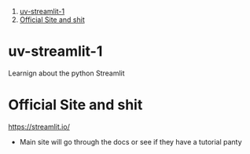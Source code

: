
1. [uv-streamlit-1](#uv-streamlit-1)
2. [Official Site and shit](#official-site-and-shit)


# uv-streamlit-1

Learnign about the python Streamlit 

# Official Site and shit 

https://streamlit.io/
- Main site will go through the docs or see if they have a tutorial panty
